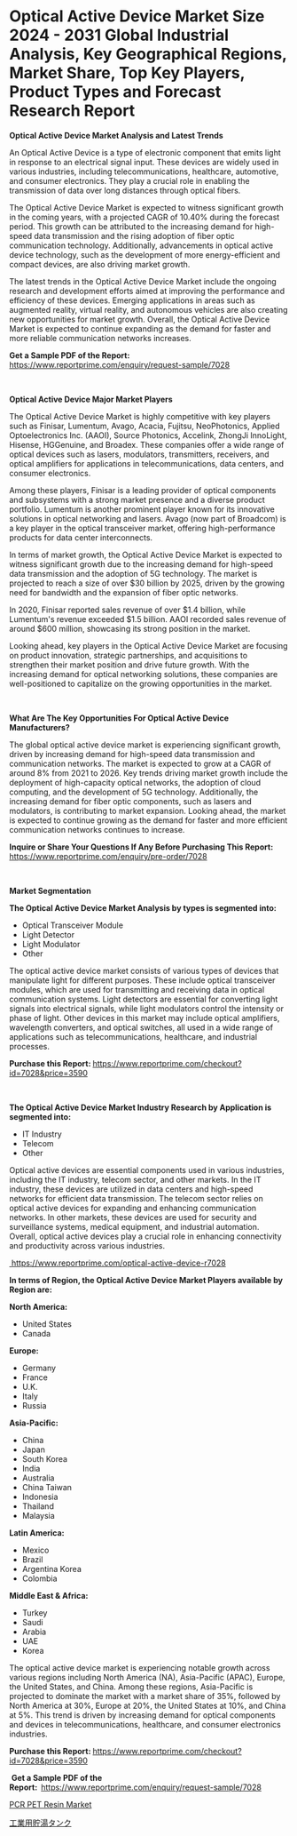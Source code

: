 <p><h1>Optical Active Device Market Size 2024 - 2031 Global Industrial Analysis, Key Geographical Regions, Market Share, Top Key Players, Product Types and Forecast Research Report</h1></p><p><strong>Optical Active Device Market Analysis and Latest Trends</strong></p>
<p><p>An Optical Active Device is a type of electronic component that emits light in response to an electrical signal input. These devices are widely used in various industries, including telecommunications, healthcare, automotive, and consumer electronics. They play a crucial role in enabling the transmission of data over long distances through optical fibers.</p><p>The Optical Active Device Market is expected to witness significant growth in the coming years, with a projected CAGR of 10.40% during the forecast period. This growth can be attributed to the increasing demand for high-speed data transmission and the rising adoption of fiber optic communication technology. Additionally, advancements in optical active device technology, such as the development of more energy-efficient and compact devices, are also driving market growth.</p><p>The latest trends in the Optical Active Device Market include the ongoing research and development efforts aimed at improving the performance and efficiency of these devices. Emerging applications in areas such as augmented reality, virtual reality, and autonomous vehicles are also creating new opportunities for market growth. Overall, the Optical Active Device Market is expected to continue expanding as the demand for faster and more reliable communication networks increases.</p></p>
<p><strong>Get a Sample PDF of the Report:&nbsp;</strong> <a href="https://www.reportprime.com/enquiry/request-sample/7028">https://www.reportprime.com/enquiry/request-sample/7028</a></p>
<p>&nbsp;</p>
<p><strong>Optical Active Device Major Market Players</strong></p>
<p><p>The Optical Active Device Market is highly competitive with key players such as Finisar, Lumentum, Avago, Acacia, Fujitsu, NeoPhotonics, Applied Optoelectronics Inc. (AAOI), Source Photonics, Accelink, ZhongJi InnoLight, Hisense, HGGenuine, and Broadex. These companies offer a wide range of optical devices such as lasers, modulators, transmitters, receivers, and optical amplifiers for applications in telecommunications, data centers, and consumer electronics.</p><p>Among these players, Finisar is a leading provider of optical components and subsystems with a strong market presence and a diverse product portfolio. Lumentum is another prominent player known for its innovative solutions in optical networking and lasers. Avago (now part of Broadcom) is a key player in the optical transceiver market, offering high-performance products for data center interconnects.</p><p>In terms of market growth, the Optical Active Device Market is expected to witness significant growth due to the increasing demand for high-speed data transmission and the adoption of 5G technology. The market is projected to reach a size of over $30 billion by 2025, driven by the growing need for bandwidth and the expansion of fiber optic networks.</p><p>In 2020, Finisar reported sales revenue of over $1.4 billion, while Lumentum's revenue exceeded $1.5 billion. AAOI recorded sales revenue of around $600 million, showcasing its strong position in the market.</p><p>Looking ahead, key players in the Optical Active Device Market are focusing on product innovation, strategic partnerships, and acquisitions to strengthen their market position and drive future growth. With the increasing demand for optical networking solutions, these companies are well-positioned to capitalize on the growing opportunities in the market.</p></p>
<p>&nbsp;</p>
<p><strong>What Are The Key Opportunities For Optical Active Device Manufacturers?</strong></p>
<p><p>The global optical active device market is experiencing significant growth, driven by increasing demand for high-speed data transmission and communication networks. The market is expected to grow at a CAGR of around 8% from 2021 to 2026. Key trends driving market growth include the deployment of high-capacity optical networks, the adoption of cloud computing, and the development of 5G technology. Additionally, the increasing demand for fiber optic components, such as lasers and modulators, is contributing to market expansion. Looking ahead, the market is expected to continue growing as the demand for faster and more efficient communication networks continues to increase.</p></p>
<p><strong>Inquire or Share Your Questions If Any Before Purchasing This Report:</strong> <a href="https://www.reportprime.com/enquiry/pre-order/7028">https://www.reportprime.com/enquiry/pre-order/7028</a></p>
<p>&nbsp;</p>
<p><strong>Market Segmentation</strong></p>
<p><strong>The Optical Active Device Market Analysis by types is segmented into:</strong></p>
<p><ul><li>Optical Transceiver Module</li><li>Light Detector</li><li>Light Modulator</li><li>Other</li></ul></p>
<p><p>The optical active device market consists of various types of devices that manipulate light for different purposes. These include optical transceiver modules, which are used for transmitting and receiving data in optical communication systems. Light detectors are essential for converting light signals into electrical signals, while light modulators control the intensity or phase of light. Other devices in this market may include optical amplifiers, wavelength converters, and optical switches, all used in a wide range of applications such as telecommunications, healthcare, and industrial processes.</p></p>
<p><strong>Purchase this Report:&nbsp;</strong><a href="https://www.reportprime.com/checkout?id=7028&price=3590">https://www.reportprime.com/checkout?id=7028&price=3590</a></p>
<p>&nbsp;</p>
<p><strong>The Optical Active Device Market Industry Research by Application is segmented into:</strong></p>
<p><ul><li>IT Industry</li><li>Telecom</li><li>Other</li></ul></p>
<p><p>Optical active devices are essential components used in various industries, including the IT industry, telecom sector, and other markets. In the IT industry, these devices are utilized in data centers and high-speed networks for efficient data transmission. The telecom sector relies on optical active devices for expanding and enhancing communication networks. In other markets, these devices are used for security and surveillance systems, medical equipment, and industrial automation. Overall, optical active devices play a crucial role in enhancing connectivity and productivity across various industries.</p></p>
<p><a href="https://www.reportprime.com/optical-active-device-r7028">&nbsp;https://www.reportprime.com/optical-active-device-r7028</a></p>
<p><strong>In terms of Region, the Optical Active Device Market Players available by Region are:</strong></p>
<p>
    <p> <strong> North America: </strong>
        <ul>
            <li>United States</li>
            <li>Canada</li>
        </ul>
        </p> 
    <p> <strong> Europe: </strong>
        <ul>
            <li>Germany</li>
            <li>France</li>
            <li>U.K.</li>
            <li>Italy</li>
            <li>Russia</li>
        </ul>
        </p> 
    <p> <strong> Asia-Pacific: </strong>
        <ul>
            <li>China</li>
            <li>Japan</li>
            <li>South Korea</li>
            <li>India</li>
            <li>Australia</li>
            <li>China Taiwan</li>
            <li>Indonesia</li>
            <li>Thailand</li>
            <li>Malaysia</li>
        </ul>
        </p> 
    <p> <strong> Latin America: </strong>
        <ul>
            <li>Mexico</li>
            <li>Brazil</li>
            <li>Argentina Korea</li>
            <li>Colombia</li>
        </ul>
        </p> 
    <p> <strong> Middle East & Africa: </strong>
        <ul>
            <li>Turkey</li>
            <li>Saudi</li>
            <li>Arabia</li>
            <li>UAE</li>
            <li>Korea</li>
        </ul>
    </p>
    </p>
<p><p>The optical active device market is experiencing notable growth across various regions including North America (NA), Asia-Pacific (APAC), Europe, the United States, and China. Among these regions, Asia-Pacific is projected to dominate the market with a market share of 35%, followed by North America at 30%, Europe at 20%, the United States at 10%, and China at 5%. This trend is driven by increasing demand for optical components and devices in telecommunications, healthcare, and consumer electronics industries.</p></p>
<p><strong>Purchase this Report: </strong><a href="https://www.reportprime.com/checkout?id=7028&price=3590">https://www.reportprime.com/checkout?id=7028&price=3590</a></p>
<p>&nbsp;<strong>Get a Sample PDF of the Report:&nbsp;&nbsp;</strong><a href="https://www.reportprime.com/enquiry/request-sample/7028">https://www.reportprime.com/enquiry/request-sample/7028</a></p>
<p><strong></strong></p>
<p><p><a href="https://fearless-okapi-6c8.notion.site/PCR-PET-Resin-Market-Furnish-Information-about-Market-Size-Market-Share-Market-Dynamics-and-Proje-a4b5972f6ac9461fa1aa5d30c3741c55">PCR PET Resin Market</a></p><p><a href="https://medium.com/@lucasrandall2020/%E7%94%A3%E6%A5%AD%E7%94%A8%E7%B5%A6%E6%B9%AF%E8%B2%AF%E8%94%B5%E3%82%BF%E3%83%B3%E3%82%AF%E5%B8%82%E5%A0%B4-%E5%B8%82%E5%A0%B4cagr-%E5%B8%82%E5%A0%B4%E3%83%88%E3%83%AC%E3%83%B3%E3%83%89-%E3%81%8A%E3%82%88%E3%81%B3%E6%88%90%E9%95%B7%E6%88%A6%E7%95%A5%E3%81%AB%E9%96%A2%E3%81%99%E3%82%8B%E6%B4%9E%E5%AF%9F-a3039de372d6">工業用貯湯タンク</a></p></p>